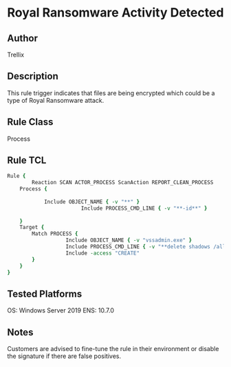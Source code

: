 # Royal Ransomware Activity Detected

## Author
Trellix

## Description
This rule trigger indicates that files are being encrypted which could be a type of Royal Ransomware attack.

## Rule Class 
Process

## Rule TCL
```tcl
Rule {
        Reaction SCAN ACTOR_PROCESS ScanAction REPORT_CLEAN_PROCESS
	Process {
		
			Include OBJECT_NAME { -v "**" }
                        Include PROCESS_CMD_LINE { -v "**-id**" }
		
	}
	Target {
		Match PROCESS {
                   Include OBJECT_NAME { -v "vssadmin.exe" } 
                   Include PROCESS_CMD_LINE { -v "**delete shadows /all /quiet**" }	
                   Include -access "CREATE"
		}
	}
}
```

## Tested Platforms
OS: Windows Server 2019
ENS: 10.7.0

## Notes
Customers are advised to fine-tune the rule in their environment or disable the signature if there are false positives. 
